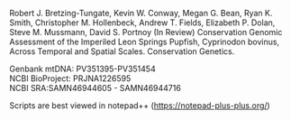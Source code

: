 Robert J. Bretzing-Tungate, Kevin W. Conway, Megan G. Bean, Ryan K. Smith, Christopher M. Hollenbeck, Andrew T. Fields, Elizabeth P. Dolan, Steve M. Mussmann, David S. Portnoy (In Review) Conservation Genomic Assessment of the Imperiled Leon Springs Pupfish, Cyprinodon bovinus, Across Temporal and Spatial Scales. Conservation Genetics.

Genbank mtDNA: PV351395-PV351454<br/>
NCBI BioProject: PRJNA1226595<br/>
NCBI SRA:SAMN46944605 - SAMN46944716

Scripts are best viewed in notepad++ (https://notepad-plus-plus.org/)

